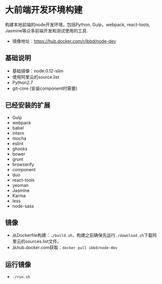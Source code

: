 # 大前端开发环境构建

构建本地前端的node开发环境，包括Python, Gulp，webpack, react-tools, Jasmine等众多前端开发和测试使用的工具. 

- 镜像地址：https://hub.docker.com/r/ibbd/node-dev

## 基础说明 

- 基础镜像：node:0.12-slim
- 使用阿里云的source.list
- Python2.7
- git-core (安装component时需要)

## 已经安装的扩展

- Gulp
- webpack
- babel
- intern
- mocha
- eslint
- ghooks
- bower 
- grunt
- browserify
- component
- duo
- react-tools
- yeoman
- Jasmine
- Karma
- less
- node-sass

## 镜像 

- 从Dockerfile构建：`./build.sh`，构建之前确保先运行`./download.sh`下载阿里云的sources.list文件。
- 从hub.docker.com获取：`docker pull ibbd/node-dev`

## 运行镜像

- `./run.sh`


